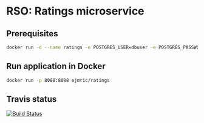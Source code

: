 # RSO: Ratings microservice

## Prerequisites

```bash
docker run -d --name ratings -e POSTGRES_USER=dbuser -e POSTGRES_PASSWORD=postgres -e POSTGRES_DB=rating -p 5433:5432 postgres:latest
```

## Run application in Docker

```bash
docker run -p 8088:8088 ejmric/ratings
```

## Travis status 
[![Build Status](https://travis-ci.org/cloud-computing-project/ratings.svg?branch=master)](https://travis-ci.org/cloud-computing-project/ratings)